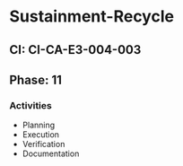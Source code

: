 # Sustainment-Recycle

## CI: CI-CA-E3-004-003
## Phase: 11

### Activities
- Planning
- Execution
- Verification
- Documentation
